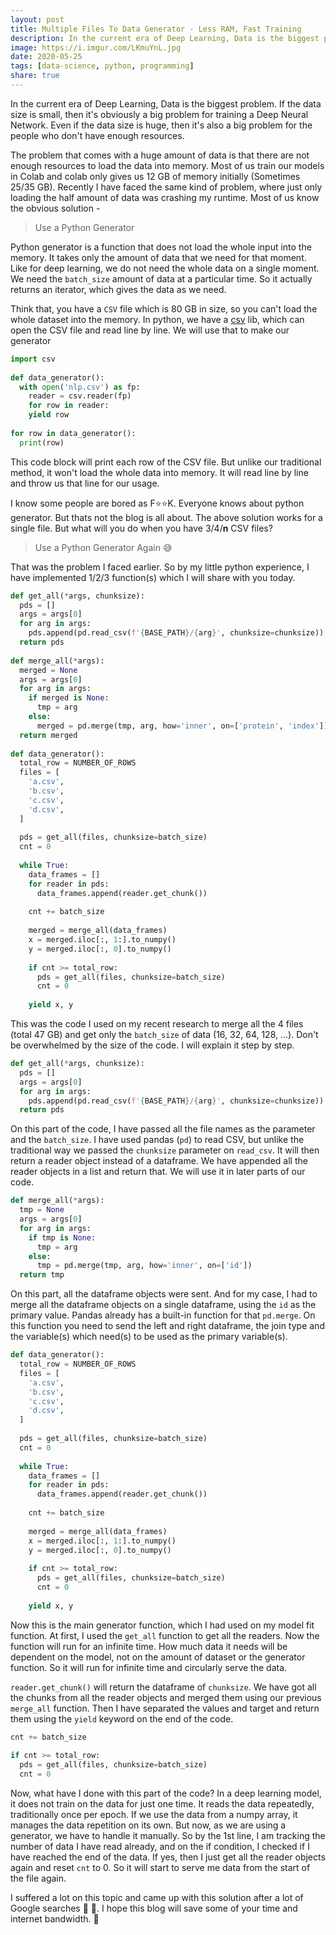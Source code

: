 ```yaml
---  
layout: post  
title: Multiple Files To Data Generator - Less RAM, Fast Training  
description: In the current era of Deep Learning, Data is the biggest problem. If the data size is small, then it's obviously a big problem...  
image: https://i.imgur.com/LKmuYnL.jpg  
date: 2020-05-25  
tags: [data-science, python, programming]  
share: true  
---  
```

  
In the current era of Deep Learning, Data is the biggest problem. If the data size is small, then it's obviously a big problem for training a Deep Neural Network. Even if the data size is huge, then it's also a big problem for the people who don't have enough resources.  
  
The problem that comes with a huge amount of data is that there are not enough resources to load the data into memory. Most of us train our models in Colab and colab only gives us 12 GB of memory initially (Sometimes 25/35 GB). Recently I have faced the same kind of problem, where just only loading the half amount of data was crashing my runtime. Most of us know the obvious solution -  
  
> Use a Python Generator  
  
Python generator is a function that does not load the whole input into the memory. It takes only the amount of data that we need for that moment. Like for deep learning, we do not need the whole data on a single moment. We need the `batch_size` amount of data at a particular time. So it actually returns an iterator, which gives the data as we need.  
  
Think that, you have a `CSV` file which is 80 GB in size, so you can't load the whole dataset into the memory. In python, we have a [csv](https://docs.python.org/3/library/csv.html) lib, which can open the CSV file and read line by line. We will use that to make our generator  
  
```python  
import csv  
  
def data_generator():  
  with open('nlp.csv') as fp:  
	reader = csv.reader(fp)  
	for row in reader:  
	yield row  
  
for row in data_generator():  
  print(row)  
```  
  
This code block will print each row of the CSV file. But unlike our traditional method, it won't load the whole data into memory. It will read line by line and throw us that line for our usage.  
  
I know some people are bored as F⭐️⭐️K. Everyone knows about python generator. But thats not the blog is all about. The above solution works for a single file. But what will you do when you have 3/4/**n** CSV files?  
  
> Use a Python Generator Again 😅  
  
That was the problem I faced earlier. So by my little python experience, I have implemented 1/2/3 function(s) which I will share with you today.  
  
```python  
def get_all(*args, chunksize):  
  pds = []  
  args = args[0]  
  for arg in args:  
	pds.append(pd.read_csv(f'{BASE_PATH}/{arg}', chunksize=chunksize))  
  return pds  
    
def merge_all(*args):  
  merged = None  
  args = args[0]  
  for arg in args:  
	if merged is None:  
	  tmp = arg  
	else:  
	  merged = pd.merge(tmp, arg, how='inner', on=['protein', 'index'])  
  return merged  
  
def data_generator():  
  total_row = NUMBER_OF_ROWS  
  files = [  
	'a.csv',  
	'b.csv',  
	'c.csv',  
	'd.csv',  
  ]  
  
  pds = get_all(files, chunksize=batch_size)  
  cnt = 0  
  
  while True:  
	data_frames = []  
	for reader in pds:  
	  data_frames.append(reader.get_chunk())  
  
	cnt += batch_size  
	  
	merged = merge_all(data_frames)  
	x = merged.iloc[:, 1:].to_numpy()  
	y = merged.iloc[:, 0].to_numpy()  
  
	if cnt >= total_row:  
	  pds = get_all(files, chunksize=batch_size)  
	  cnt = 0  
  
	yield x, y  
```  
  
This was the code I used on my recent research to merge all the 4 files (total 47 GB) and get only the `batch_size` of data (16, 32, 64, 128, ...). Don't be overwhelmed by the size of the code. I will explain it step by step.  
  
```python  
def get_all(*args, chunksize):  
  pds = []  
  args = args[0]  
  for arg in args:  
	pds.append(pd.read_csv(f'{BASE_PATH}/{arg}', chunksize=chunksize))  
  return pds  
```  
  
On this part of the code, I have passed all the file names as the parameter and the `batch_size`. I have used pandas (`pd`) to read CSV, but unlike the traditional way we passed the `chunksize` parameter on `read_csv`. It will then return a reader object instead of a dataframe. We have appended all the reader objects in a list and return that. We will use it in later parts of our code.  
  
```python  
def merge_all(*args):  
  tmp = None  
  args = args[0]  
  for arg in args:  
	if tmp is None:  
	  tmp = arg  
	else:  
	  tmp = pd.merge(tmp, arg, how='inner', on=['id'])  
  return tmp  
```  
  
On this part, all the dataframe objects were sent. And for my case, I had to merge all the dataframe objects on a single dataframe, using the `id` as the primary value. Pandas already has a built-in function for that `pd.merge`. On this function you need to send the left and right dataframe, the join type and the variable(s) which need(s) to be used as the primary variable(s).  
  
```python  
def data_generator():  
  total_row = NUMBER_OF_ROWS  
  files = [  
	'a.csv',  
	'b.csv',  
	'c.csv',  
	'd.csv',  
  ]  
  
  pds = get_all(files, chunksize=batch_size)  
  cnt = 0  
  
  while True:  
	data_frames = []  
	for reader in pds:  
	  data_frames.append(reader.get_chunk())  
  
	cnt += batch_size  
	  
	merged = merge_all(data_frames)  
	x = merged.iloc[:, 1:].to_numpy()  
	y = merged.iloc[:, 0].to_numpy()  
  
	if cnt >= total_row:  
	  pds = get_all(files, chunksize=batch_size)  
	  cnt = 0  
  
	yield x, y  
```  
  
Now this is the main generator function, which I had used on my model fit function. At first, I used the `get_all` function to get all the readers. Now the function will run for an infinite time. How much data it needs will be dependent on the model, not on the amount of dataset or the generator function. So it will run for infinite time and circularly serve the data.  
  
`reader.get_chunk()` will return the dataframe of `chunksize`. We have got all the chunks from all the reader objects and merged them using our previous `merge_all` function. Then I have separated the values and target and return them using the `yield` keyword on the end of the code.  
  
```python  
cnt += batch_size  
  
if cnt >= total_row:  
  pds = get_all(files, chunksize=batch_size)  
  cnt = 0  
```  
  
Now, what have I done with this part of the code? In a deep learning model, it does not train on the data for just one time. It reads the data repeatedly, traditionally once per epoch. If we use the data from a numpy array, it manages the data repetition on its own. But now, as we are using a generator, we have to handle it manually. So by the 1st line, I am tracking the number of data I have read already, and on the if condition, I checked if I have reached the end of the data. If yes, then I just get all the reader objects again and reset `cnt` to 0. So it will start to serve me data from the start of the file again.  
  
I suffered a lot on this topic and came up with this solution after a lot of Google searches 🤯 🤣. I hope this blog will save some of your time and internet bandwidth. 🤣  
